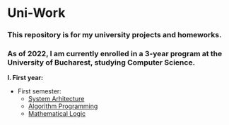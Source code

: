 # Uni-Work

###  This repository is for my university projects and homeworks. 

### As of 2022, I am currently enrolled in a 3-year program at the University of Bucharest, studying Computer Science.

**I. First year:**
   * First semester:
     * [System Arhitecture]()
     * [Algorithm Programming]()
     * [Mathematical Logic]()
